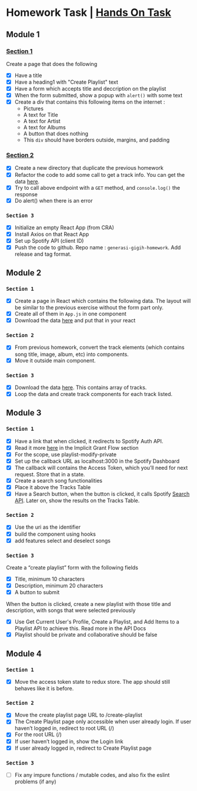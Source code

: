 # Homework Task | [Hands On Task](https://github.com/diazamaliana/generasi-gigih-handson/)
## Module 1
### [Section 1](https://github.com/diazamaliana/gfe01079-projects/tree/module-1/section-1) 
Create a page that does the following
- [x] Have a title 
- [x] Have a heading1 with "Create Playlist" text 
- [x] Have a form which accepts title and deccription on the playlist 
- [x] When the form submitted, show a popup with `alert()` with some text 
- [x] Create a div that contains this following items on the internet :
    * Pictures
    * A text for Title
    * A text for Artist
    * A text for Albums
    * A button that does nothing
    * This `div` should have borders outside, margins, and padding

### [Section 2](https://github.com/diazamaliana/gfe01079-projects/tree/module-1/section-2)
- [x] Create a new directory that duplicate the previous homework
- [x] Refactor the code to add some call to get a track info. You can get the data [here](https://gist.githubusercontent.com/aryapradipta9/e6492383477803b233916e01f36d5465/raw/66942c739d66d3774303f84071696aa865a07077/single-sample.json).
- [x] Try to call above endpoint with a `GET` method, and `console.log()` the response
- [x] Do alert() when there is an error

### `Section 3`
- [x] Initialize an empty React App (from CRA)
- [x] Install Axios on that React App
- [x] Set up Spotify API (client ID)
- [x] Push the code to github. Repo name : `generasi-gigih-homework`. Add release and tag format.

## Module 2
### `Section 1`
- [x] Create a page in React which contains the following data. The layout will be similar to the previous exercise without the form part only.
- [x] Create all of them in `App.js` in one component
- [x] Download the data [here](https://gist.githubusercontent.com/aryapradipta9/0b8d0a1a113e3594d34c68c72ec32daf/raw/cb5d20b494bd2cb259d31596b9e8eea02e0f6d1e/single-sample.js) and put that in your react

### `Section 2`
- [x] From previous homework, convert the track elements (which contains song title, image, album, etc) into components. 
- [x] Move it outside main component. 

### `Section 3`
- [x] Download the data [here](https://gist.githubusercontent.com/aryapradipta9/4085f18a47101f10f685a6140385b2bf/raw/e32426bc2d954274e984b03c601f14c08eb47a0b/all-sample.js). This contains array of tracks.
- [x] Loop the data and create track components for each track listed. 

## Module 3
### `Section 1`
- [x] Have a link that when clicked, it redirects to Spotify Auth API. 
- [x] Read it more [here](https://developer.spotify.com/documentation/general/guides/authorization-guide/) in the Implicit Grant Flow section
- [x] For the scope, use playlist-modify-private
- [x] Set up the callback URL as localhost:3000 in the Spotify Dashboard
- [x] The callback will contains the Access Token, which you’ll need for next request. Store that in a state.
- [x] Create a search song functionalities
- [x] Place it above the Tracks Table
- [x] Have a Search button, when the button is clicked, it calls Spotify [Search API](https://developer.spotify.com/documentation/web-api/reference/#category-search). Later on, show the results on the Tracks Table.

### `Section 2`
- [x] Use the uri as the identifier
- [x] build the component using hooks
- [x] add features select and deselect songs

### `Section 3`
Create a “create playlist” form with the following fields
- [x] Title, minimum 10 characters
- [x] Description, minimum 20 characters
- [x] A button to submit

When the button is clicked, create a new playlist with those title and description, with songs that were selected previously
- [x] Use Get Current User's Profile, Create a Playlist, and Add Items to a Playlist API to achieve this. Read more in the API Docs
- [x] Playlist should be private and collaborative should be false

## Module 4
### `Section 1`
- [x] Move the access token state to redux store. The app should still behaves like it is before.

### `Section 2`
- [x] Move the create playlist page URL to /create-playlist
- [x] The Create Playlist page only accessible when user already login. If user haven’t logged in, redirect to root URL (/)
- [x] For the root URL (/)
- [x] If user haven’t logged in, show the Login link
- [x] If user already logged in, redirect to Create Playlist page

### `Section 3`
- [ ] Fix any impure functions / mutable codes, and also fix the eslint problems (if any)




